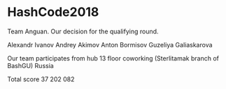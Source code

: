 # HashCode2018
Team Anguan. Our decision for the qualifying round.

Alexandr Ivanov
Andrey Akimov
Anton Bormisov
Guzeliya Galiaskarova

Our team participates from hub 13 floor coworking (Sterlitamak branch of BashGU) Russia

Total score
37 202 082
